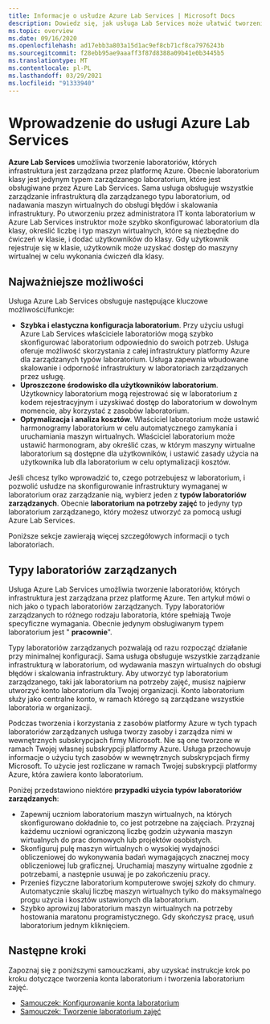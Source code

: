 ```yaml
---
title: Informacje o usłudze Azure Lab Services | Microsoft Docs
description: Dowiedz się, jak usługa Lab Services może ułatwić tworzenie i zabezpieczanie laboratoriów z maszynami wirtualnymi, które mogą być używane przez deweloperów, testerów, nauczycieli, uczniów itd., a także zarządzanie tymi laboratoriami.
ms.topic: overview
ms.date: 09/16/2020
ms.openlocfilehash: ad17ebb3a803a15d1ac9ef8cb71cf8ca7976243b
ms.sourcegitcommit: f28ebb95ae9aaaff3f87d8388a09b41e0b3445b5
ms.translationtype: MT
ms.contentlocale: pl-PL
ms.lasthandoff: 03/29/2021
ms.locfileid: "91333940"
---
```

# <a name="an-introduction-to-azure-lab-services"></a>Wprowadzenie do usługi Azure Lab Services
**Azure Lab Services** umożliwia tworzenie laboratoriów, których infrastruktura jest zarządzana przez platformę Azure. Obecnie laboratorium klasy jest jedynym typem zarządzanego laboratorium, które jest obsługiwane przez Azure Lab Services. Sama usługa obsługuje wszystkie zarządzanie infrastrukturą dla zarządzanego typu laboratorium, od nadawania maszyn wirtualnych do obsługi błędów i skalowania infrastruktury. Po utworzeniu przez administratora IT konta laboratorium w Azure Lab Services instruktor może szybko skonfigurować laboratorium dla klasy, określić liczbę i typ maszyn wirtualnych, które są niezbędne do ćwiczeń w klasie, i dodać użytkowników do klasy. Gdy użytkownik rejestruje się w klasie, użytkownik może uzyskać dostęp do maszyny wirtualnej w celu wykonania ćwiczeń dla klasy.  

## <a name="key-capabilities"></a>Najważniejsze możliwości
Usługa Azure Lab Services obsługuje następujące kluczowe możliwości/funkcje:

- **Szybka i elastyczna konfiguracja laboratorium**. Przy użyciu usługi Azure Lab Services właściciele laboratoriów mogą szybko skonfigurować laboratorium odpowiednio do swoich potrzeb. Usługa oferuje możliwość skorzystania z całej infrastruktury platformy Azure dla zarządzanych typów laboratorium. Usługa zapewnia wbudowane skalowanie i odporność infrastruktury w laboratoriach zarządzanych przez usługę.
- **Uproszczone środowisko dla użytkowników laboratorium**. Użytkownicy laboratorium mogą rejestrować się w laboratorium z kodem rejestracyjnym i uzyskiwać dostęp do laboratorium w dowolnym momencie, aby korzystać z zasobów laboratorium. 
- **Optymalizacja i analiza kosztów**. Właściciel laboratorium może ustawić harmonogramy laboratorium w celu automatycznego zamykania i uruchamiania maszyn wirtualnych. Właściciel laboratorium może ustawić harmonogram, aby określić czas, w którym maszyny wirtualne laboratorium są dostępne dla użytkowników, i ustawić zasady użycia na użytkownika lub dla laboratorium w celu optymalizacji kosztów. 

Jeśli chcesz tylko wprowadzić to, czego potrzebujesz w laboratorium, i pozwolić usłudze na skonfigurowanie infrastruktury wymaganej w laboratorium oraz zarządzanie nią, wybierz jeden z **typów laboratoriów zarządzanych**. Obecnie **laboratorium na potrzeby zajęć** to jedyny typ laboratorium zarządzanego, który możesz utworzyć za pomocą usługi Azure Lab Services.

Poniższe sekcje zawierają więcej szczegółowych informacji o tych laboratoriach. 

## <a name="managed-lab-types"></a>Typy laboratoriów zarządzanych
Usługa Azure Lab Services umożliwia tworzenie laboratoriów, których infrastruktura jest zarządzana przez platformę Azure. Ten artykuł mówi o nich jako o typach laboratoriów zarządzanych. Typy laboratoriów zarządzanych to różnego rodzaju laboratoria, które spełniają Twoje specyficzne wymagania. Obecnie jedynym obsługiwanym typem laboratorium jest " **pracownie**". 

Typy laboratoriów zarządzanych pozwalają od razu rozpocząć działanie przy minimalnej konfiguracji. Sama usługa obsługuje wszystkie zarządzanie infrastrukturą w laboratorium, od wydawania maszyn wirtualnych do obsługi błędów i skalowania infrastruktury. Aby utworzyć typ laboratorium zarządzanego, taki jak laboratorium na potrzeby zajęć, musisz najpierw utworzyć konto laboratorium dla Twojej organizacji. Konto laboratorium służy jako centralne konto, w ramach którego są zarządzane wszystkie laboratoria w organizacji. 

Podczas tworzenia i korzystania z zasobów platformy Azure w tych typach laboratoriów zarządzanych usługa tworzy zasoby i zarządza nimi w wewnętrznych subskrypcjach firmy Microsoft. Nie są one tworzone w ramach Twojej własnej subskrypcji platformy Azure. Usługa przechowuje informacje o użyciu tych zasobów w wewnętrznych subskrypcjach firmy Microsoft. To użycie jest rozliczane w ramach Twojej subskrypcji platformy Azure, która zawiera konto laboratorium.   

Poniżej przedstawiono niektóre **przypadki użycia typów laboratoriów zarządzanych**: 

- Zapewnij uczniom laboratorium maszyn wirtualnych, na których skonfigurowano dokładnie to, co jest potrzebne na zajęciach. Przyznaj każdemu uczniowi ograniczoną liczbę godzin używania maszyn wirtualnych do prac domowych lub projektów osobistych.
- Skonfiguruj pulę maszyn wirtualnych o wysokiej wydajności obliczeniowej do wykonywania badań wymagających znacznej mocy obliczeniowej lub graficznej. Uruchamiaj maszyny wirtualne zgodnie z potrzebami, a następnie usuwaj je po zakończeniu pracy. 
- Przenieś fizyczne laboratorium komputerowe swojej szkoły do chmury. Automatycznie skaluj liczbę maszyn wirtualnych tylko do maksymalnego progu użycia i kosztów ustawionych dla laboratorium.  
- Szybko aprowizuj laboratorium maszyn wirtualnych na potrzeby hostowania maratonu programistycznego. Gdy skończysz pracę, usuń laboratorium jednym kliknięciem. 

## <a name="next-steps"></a>Następne kroki
Zapoznaj się z poniższymi samouczkami, aby uzyskać instrukcje krok po kroku dotyczące tworzenia konta laboratorium i tworzenia laboratorium zajęć.

- [Samouczek: Konfigurowanie konta laboratorium](tutorial-setup-lab-account.md)
- [Samouczek: Tworzenie laboratorium zajęć](tutorial-setup-classroom-lab.md)

